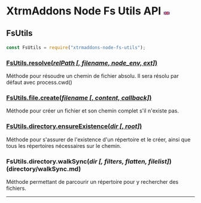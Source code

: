 # XtrmAddons Node Fs Utils API [![en-GB](https://github.com/shim-sao/XtrmAddons-Batch/blob/master/MySQLBatchBackup/images/united-kingdom-flag-icon-16.png)](README.md)

## FsUtils

```js
const FsUtils = require("xtrmaddons-node-fs-utils");
```

### [FsUtils.resolve(_relPath [, filename, node_env, ext]_)](resolve.fr-FR.md)

Méthode pour résoudre un chemin de fichier absolu. Il sera résolu par défaut avec process.cwd()


### [FsUtils.file.create(_filename [, content, callback]_)](file/create.fr-FR.md)

Méthode pour créer un fichier et son chemin complet s'il n'existe pas.

### [FsUtils.directory.ensureExistence(_dir [, root]_)](directory/ensureExistence.md)

Méthode pour s'assurer de l'existence d'un répertoire et le créer, ainsi que tous les répertoires nécessaires sur le chemin.

### FsUtils.directory.walkSync(_dir [, filters, flatten, filelist]_)(directory/walkSync.md)

Méthode permettant de parcourir un répertoire pour y rechercher des fichiers.

---